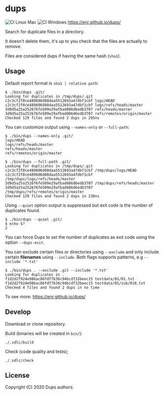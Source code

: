 # dups

![CI Linux Mac](https://github.com/enr/dups/workflows/CI%20Linux%20Mac/badge.svg)
![CI Windows](https://github.com/enr/dups/workflows/CI%20Windows/badge.svg) 
https://enr.github.io/dups/

Search for duplicate files in a directory.

It doesn't delete them, it's up to you check that the files are actually to remove.

Files are considered dups if having the same hash (`sha1`).

## Usage

Default report format is `sha1 | relative path`:

```
$ ./bin/dups .git/
Looking for duplicates in /tmp/dups/.git
c2c3cf2f0ce489606d88daa5512693a47dbf1cbf logs/HEAD
c2c3cf2f0ce489606d88daa5512693a47dbf1cbf logs/refs/heads/master
3d9d5a25a252676fe509e29afbad086d6edb3707 refs/heads/master
3d9d5a25a252676fe509e29afbad086d6edb3707 refs/remotes/origin/master
Checked 129 files and found 2 dups in 295ns
```

You can customize output using `--names-only` or `--full-path`:

```
$ ./bin/dups --names-only .git/
logs/HEAD
logs/refs/heads/master
refs/heads/master
refs/remotes/origin/master

$ ./bin/dups --full-path .git/
Looking for duplicates in /tmp/dups/.git
c2c3cf2f0ce489606d88daa5512693a47dbf1cbf /tmp/dups/logs/HEAD
c2c3cf2f0ce489606d88daa5512693a47dbf1cbf /tmp/dups/logs/refs/heads/master
3d9d5a25a252676fe509e29afbad086d6edb3707 /tmp/dups/refs/heads/master
3d9d5a25a252676fe509e29afbad086d6edb3707 /tmp/dups/refs/remotes/origin/master
Checked 129 files and found 2 dups in 230ns
```

Using `--quiet` option output is suppressed but exit code is the number of duplicates found.

```
$ ./bin/dups --quiet .git/
$ echo $?
2
```

You can force Dups to set the number of duplicates as exit code using the option `--dups-exit`.

You can exclude certain files or directories using `--exclude` and only include certain **filenames** using `--include`.
Both flags supports patterns, e.g `--include '*.txt'`

```console
$ ./bin/dups . --exclude .git --include '*.txt'
Looking for duplicates in .
f1d2d2f924e986ac86fdf7b36c94bcdf32beec15 testdata/01/01.txt
f1d2d2f924e986ac86fdf7b36c94bcdf32beec15 testdata/01/sub/010.txt
Checked 4 files and found 2 dups in no time
```

To see more: https://enr.github.io/dups/


## Develop

Download or clone repository.

Build (binaries will be created in `bin/`):

```
./.sdlc/build
```

Check (code quality and tests);

```
./.sdlc/check
```

## License

Copyright (C) 2020 Dups authors.
